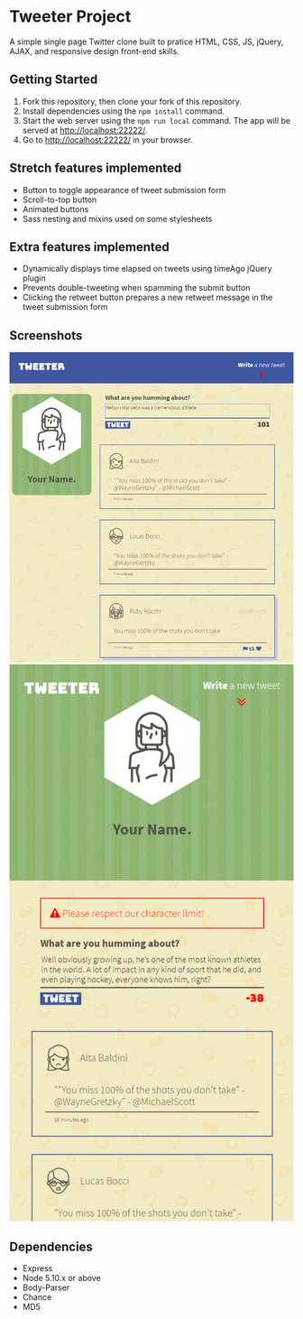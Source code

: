 # Tweeter Project

A simple single page Twitter clone built to pratice HTML, CSS, JS, jQuery, AJAX, and responsive design front-end skills.

## Getting Started

1. Fork this repository, then clone your fork of this repository.
2. Install dependencies using the `npm install` command.
3. Start the web server using the `npm run local` command. The app will be served at <http://localhost:22222/>.
4. Go to <http://localhost:22222/> in your browser.

## Stretch features implemented

- Button to toggle appearance of tweet submission form
- Scroll-to-top button
- Animated buttons
- Sass nesting and mixins used on some stylesheets

## Extra features implemented

- Dynamically displays time elapsed on tweets using timeAgo jQuery plugin
- Prevents double-tweeting when spamming the submit button
- Clicking the retweet button prepares a new retweet message in the tweet submission form

## Screenshots
!['Screenshot of desktop view'](https://github.com/jpqy/tweeter/blob/master/docs/desktop.png)
!['Screenshot of mobile view'](https://github.com/jpqy/tweeter/blob/master/docs/mobile.png)
## Dependencies

- Express
- Node 5.10.x or above
- Body-Parser
- Chance
- MD5
